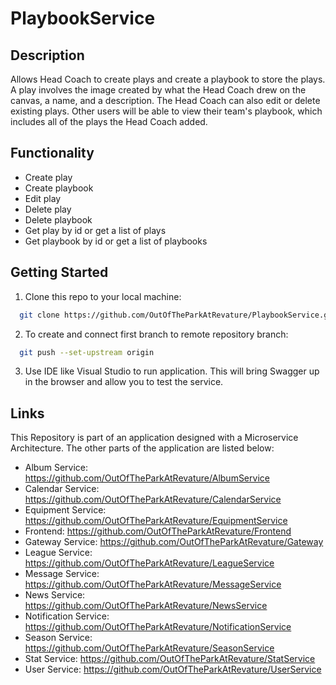 # PlaybookService

## Description
Allows Head Coach to create plays and create a playbook to store the plays. A play involves the image created by what the Head Coach drew on the canvas, a name, and a description. The Head Coach can also edit or delete existing plays. Other users will be able to view their team's playbook, which includes all of the plays the Head Coach added.

## Functionality
* Create play
* Create playbook
* Edit play
* Delete play
* Delete playbook
* Get play by id or get a list of plays
* Get playbook by id or get a list of playbooks

## Getting Started
1. Clone this repo to your local machine:
```bash
  git clone https://github.com/OutOfTheParkAtRevature/PlaybookService.git
```
2. To create and connect first branch to remote repository branch:
```bash
  git push --set-upstream origin
```
3. Use IDE like Visual Studio to run application. This will bring Swagger up in the browser and allow you to test the service.

## Links
This Repository is part of an application designed with a Microservice Architecture. The other parts of the application are listed below:

* Album Service: https://github.com/OutOfTheParkAtRevature/AlbumService
* Calendar Service: https://github.com/OutOfTheParkAtRevature/CalendarService
* Equipment Service: https://github.com/OutOfTheParkAtRevature/EquipmentService
* Frontend: https://github.com/OutOfTheParkAtRevature/Frontend
* Gateway Service: https://github.com/OutOfTheParkAtRevature/Gateway
* League Service: https://github.com/OutOfTheParkAtRevature/LeagueService
* Message Service: https://github.com/OutOfTheParkAtRevature/MessageService
* News Service: https://github.com/OutOfTheParkAtRevature/NewsService
* Notification Service: https://github.com/OutOfTheParkAtRevature/NotificationService
* Season Service: https://github.com/OutOfTheParkAtRevature/SeasonService
* Stat Service: https://github.com/OutOfTheParkAtRevature/StatService
* User Service: https://github.com/OutOfTheParkAtRevature/UserService
